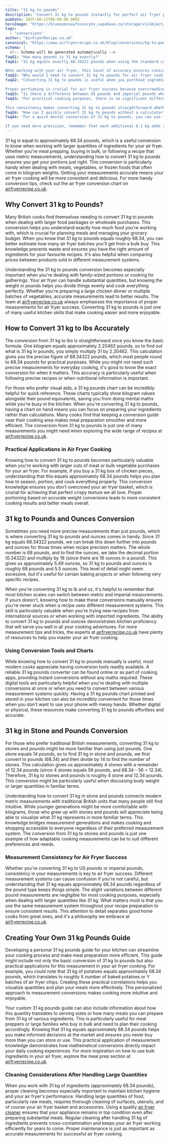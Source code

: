 ```yaml
---
title: "31 kg to pounds"
description: "Convert 31 kg to pounds instantly for perfect air fryer portions. Get accurate measurements and cooking tips for better results every time."
pubDate: 2025-08-21T00:00:00.000Z
heroImage: "https://klueoymssxwfnxsvcyhv.supabase.co/storage/v1/object/public/Shmucket/31-kg-to-pounds.webp"
tags:
  - "conversions"
author: "AirFryerRecipe.co.uk"
canonical: "https://www.airfryerrecipe.co.uk/blog/conversions/kg-to-pounds/31-kg-to-pounds"
schema: |
  <!-- Schema will be generated automatically -->
faqQ1: "How many pounds is 31 kg exactly?"
faqA1: "31 kg equals exactly 68.34322 pounds when using the standard conversion factor of 1 kilogram equals 2.20462 pounds. For most practical cooking purposes, you can round this to 68.34 pounds without significantly affecting your recipes. This precision is helpful when you need accurate measurements for portion control or nutritional calculations.

When working with your air fryer, this level of accuracy ensures consistent results batch after batch, especially when preparing larger quantities of food. Whether you're meal prepping or cooking for a crowd, knowing the exact conversion helps you plan your portions perfectly."
faqQ2: "Why would I need to convert 31 kg to pounds for air fryer cooking?"
faqA2: "Converting 31 kg to pounds is useful when you purchase ingredients in bulk or follow recipes that use different measurement systems. Many wholesale clubs and butchers sell larger quantities in kilograms, while most air fryer recipes use pounds or ounces. Knowing that 31 kg equals approximately 68.34 pounds helps you portion ingredients properly for your air fryer basket.

Proper portioning is crucial for air fryer success because overcrowding can lead to uneven cooking and soggy results. Whether you're preparing 31 kg of chicken wings, vegetables, or frozen foods, accurate conversions ensure each batch cooks perfectly crispy and delicious."
faqQ3: "Is there a difference between US pounds and imperial pounds when converting 31 kg?"
faqA3: "For practical cooking purposes, there is no significant difference between US pounds and imperial pounds when converting 31 kg. Both measurement systems use the same pound definition for weight measurements, so 31 kg will convert to approximately 68.34 pounds regardless of which system you're using. The tiny historical differences between measurement systems are negligible for kitchen conversions.

This consistency makes converting 31 kg to pounds straightforward whether you're using British recipes or international sources. Your air fryer doesn't care about the slight historical variations—it just needs properly measured ingredients for the best cooking results."
faqQ4: "How can I quickly convert 31 kg to pounds without a calculator?"
faqA4: "For a quick mental conversion of 31 kg to pounds, you can use the approximation of 1 kg equals 2.2 pounds. Multiplying 31 by 2.2 gives you 68.2 pounds, which is very close to the exact conversion of 68.34 pounds. This approximation is accurate enough for most cooking purposes and easy to calculate in your head.

If you need more precision, remember that each additional 0.1 kg adds about 0.22 pounds. Keeping a simple conversion chart on your refrigerator or using a kitchen scale with unit conversion features can make these calculations even easier while you're cooking."
---
```

<p>31 kg is equal to approximately 68.34 pounds, which is a useful conversion to know when working with larger quantities of ingredients for your air fryer. Whether you're meal prepping, buying in bulk, or following a recipe that uses metric measurements, understanding how to convert 31 kg to pounds ensures you get your portions just right. This conversion is particularly handy when dealing with meats, vegetables, or frozen foods that often come in kilogram weights. Getting your measurements accurate means your air fryer cooking will be more consistent and delicious. For more handy conversion tips, check out the air fryer conversion chart on <a href=https://www.airfryerrecipe.co.uk/air-fryer-conversion-chart>airfryerrecipe.co.uk</a>.</p>

<h2>Why Convert 31 kg to Pounds?</h2>
<p>Many British cooks find themselves needing to convert 31 kg to pounds when dealing with larger food packages or wholesale purchases. This conversion helps you understand exactly how much food you're working with, which is crucial for planning meals and managing your grocery budget. When you know that 31 kg to pounds equals roughly 68.34, you can better estimate how many air fryer batches you'll get from a bulk buy. This knowledge prevents waste and ensures you have the right amount of ingredients for your favourite recipes. It's also helpful when comparing prices between products sold in different measurement systems.</p>
<p>Understanding the 31 kg to pounds conversion becomes especially important when you're dealing with family-sized portions or cooking for gatherings. Your air fryer can handle substantial quantities, but knowing the weight in pounds helps you divide things evenly and cook everything perfectly. Whether you're preparing a large chicken dinner or multiple batches of vegetables, accurate measurements lead to better results. The team at <a href=https://www.airfryerrecipe.co.uk/>airfryerrecipe.co.uk</a> always emphasises the importance of proper measurements for air fryer success. Converting 31 kg to pounds is just one of many useful kitchen skills that make cooking easier and more enjoyable.</p>

<h2>How to Convert 31 kg to lbs Accurately</h2>
<p>The conversion from 31 kg to lbs is straightforward once you know the basic formula. One kilogram equals approximately 2.20462 pounds, so to find out what is 31 kg in pounds, you simply multiply 31 by 2.20462. This calculation gives you the precise figure of 68.34322 pounds, which most people round to 68.34 pounds for practical purposes. While you might not need such precise measurements for everyday cooking, it's good to know the exact conversion for when it matters. This accuracy is particularly useful when following precise recipes or when nutritional information is important.</p>
<p>For those who prefer visual aids, a 31 kg pounds chart can be incredibly helpful for quick reference. These charts typically show kilogram values alongside their pound equivalents, saving you from doing mental maths while you're busy in the kitchen. When you're converting 31 kg to pounds, having a chart on hand means you can focus on preparing your ingredients rather than calculations. Many cooks find that keeping a conversion guide near their cooking area makes meal preparation smoother and more efficient. The conversion from 31 kg to pounds is just one of many measurements you might need when exploring the wide range of recipes at <a href=https://www.airfryerrecipe.co.uk/recipes>airfryerrecipe.co.uk</a>.</p>

<h3>Practical Applications in Air Fryer Cooking</h3>
<p>Knowing how to convert 31 kg to pounds becomes particularly valuable when you're working with larger cuts of meat or bulk vegetable purchases for your air fryer. For example, if you buy a 31 kg box of chicken pieces, understanding that this equals approximately 68.34 pounds helps you plan how to season, portion, and cook everything properly. This conversion knowledge ensures you don't overcrowd your air fryer basket, which is crucial for achieving that perfect crispy texture we all love. Proper portioning based on accurate weight conversions leads to more consistent cooking results and better meals overall.</p>

<h2>31 kg to Pounds and Ounces Conversion</h2>
<p>Sometimes you need more precise measurements than just pounds, which is where converting 31 kg to pounds and ounces comes in handy. Since 31 kg equals 68.34322 pounds, we can break this down further into pounds and ounces for those times when recipe precision matters. The whole number is 68 pounds, and to find the ounces, we take the decimal portion (0.34322) and multiply by 16 (since there are 16 ounces in a pound). This gives us approximately 5.49 ounces, so 31 kg to pounds and ounces is roughly 68 pounds and 5.5 ounces. This level of detail might seem excessive, but it's useful for certain baking projects or when following very specific recipes.</p>
<p>When you're converting 31 kg to lb and oz, it's helpful to remember that most kitchen scales can switch between metric and imperial measurements. If yours doesn't, knowing how to make these conversions manually ensures you're never stuck when a recipe uses different measurement systems. This skill is particularly valuable when you're trying new recipes from international sources or when working with imported ingredients. The ability to convert 31 kg to pounds and ounces demonstrates kitchen proficiency that will serve you well in all your cooking adventures. For more measurement tips and tricks, the experts at <a href=https://www.airfryerrecipe.co.uk/>airfryerrecipe.co.uk</a> have plenty of resources to help you master your air fryer cooking.</p>

<h3>Using Conversion Tools and Charts</h3>
<p>While knowing how to convert 31 kg to pounds manually is useful, most modern cooks appreciate having conversion tools readily available. A reliable 31 kg pounds converter can be found online or as part of cooking apps, providing instant conversions without any maths required. These digital tools are particularly helpful when you're dealing with multiple conversions at once or when you need to convert between various measurement systems quickly. Having a 31 kg pounds chart printed and stored in your kitchen can also be incredibly convenient for those times when you don't want to use your phone with messy hands. Whether digital or physical, these resources make converting 31 kg to pounds effortless and accurate.</p>

<h2>31 kg in Stone and Pounds Conversion</h2>
<p>For those who prefer traditional British measurements, converting 31 kg to stones and pounds might be more familiar than using just pounds. One stone equals 14 pounds, so to find 31 kg in stone and pounds, we first convert to pounds (68.34) and then divide by 14 to find the number of stones. This calculation gives us approximately 4 stones with a remainder of 12.34 pounds (since 4 stones equals 56 pounds, and 68.34 - 56 = 12.34). Therefore, 31 kg to stones and pounds is roughly 4 stone and 12.34 pounds. This conversion might be particularly useful when discussing body weight or larger quantities in familiar terms.</p>
<p>Understanding how to convert 31 kg in stone and pounds connects modern metric measurements with traditional British units that many people still find intuitive. While younger generations might be more comfortable with kilograms, those who grew up with stones and pounds will appreciate being able to visualize what 31 kg represents in more familiar terms. This knowledge bridges measurement generations and makes cooking and shopping accessible to everyone regardless of their preferred measurement system. The conversion from 31 kg to stones and pounds is just one example of how adaptable cooking measurements can be to suit different preferences and needs.</p>

<h3>Measurement Consistency for Air Fryer Success</h3>
<p>Whether you're converting 31 kg to US pounds or imperial pounds, consistency in your measurements is key to air fryer success. Different measurement systems can cause confusion if you're not careful, but understanding that 31 kg equals approximately 68.34 pounds regardless of the pound type keeps things simple. The slight variations between different pound measurements are negligible for most cooking purposes, especially when dealing with larger quantities like 31 kg. What matters most is that you use the same measurement system throughout your recipe preparation to ensure consistent results. This attention to detail separates good home cooks from great ones, and it's a philosophy we embrace at <a href=https://www.airfryerrecipe.co.uk/>airfryerrecipe.co.uk</a>.</p>

<h2>Creating Your Own 31 kg Pounds Guide</h2>
<p>Developing a personal 31 kg pounds guide for your kitchen can streamline your cooking process and make meal preparation more efficient. This guide might include not only the basic conversion of 31 kg to pounds but also practical applications for this measurement in your air fryer cooking. For example, you could note that 31 kg of potatoes equals approximately 68.34 pounds, which translates to roughly X number of baked potatoes or Y batches of air fryer chips. Creating these practical correlations helps you visualize quantities and plan your meals more effectively. This personalized approach to measurement conversions makes cooking more intuitive and enjoyable.</p>
<p>Your custom 31 kg pounds guide can also include information about how this quantity translates to serving sizes or how many meals you can prepare from 31 kg of various ingredients. This is particularly useful for meal preppers or large families who buy in bulk and need to plan their cooking accordingly. Knowing that 31 kg equals approximately 68.34 pounds helps you make informed decisions at the market and ensures you never buy more than you can store or use. This practical application of measurement knowledge demonstrates how mathematical conversions directly impact your daily cooking experiences. For more inspiration on how to use bulk ingredients in your air fryer, explore the meal prep section at <a href=https://www.airfryerrecipe.co.uk/recipe-category/meal-prep>airfryerrecipe.co.uk</a>.</p>

<h3>Cleaning Considerations After Handling Large Quantities</h3>
<p>When you work with 31 kg of ingredients (approximately 68.34 pounds), proper cleaning becomes especially important to maintain kitchen hygiene and your air fryer's performance. Handling large quantities of food, particularly raw meats, requires thorough cleaning of surfaces, utensils, and of course your air fryer basket and accessories. Using a quality <a href=https://www.airfryerrecipe.co.uk/air-fryer-cleaner>air fryer cleaner</a> ensures that your appliance remains in top condition even after preparing substantial meals. Regular cleaning after handling 31 kg of ingredients prevents cross-contamination and keeps your air fryer working efficiently for years to come. Proper maintenance is just as important as accurate measurements for successful air fryer cooking.</p>
